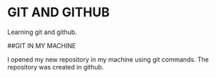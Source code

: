 # GIT AND GITHUB


Learning git and github.

##GIT IN MY MACHINE

I opened my new repository in my machine using git commands. The repository was created in github.